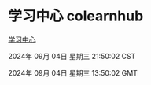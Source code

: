 # 学习中心 colearnhub
[学习中心](http://219.139.196.164:56308/colearnhub/)

2024年 09月 04日 星期三 21:50:02 CST

2024年 09月 04日 星期三 13:50:02 GMT
